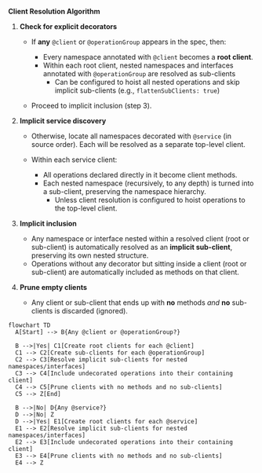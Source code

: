 **Client Resolution Algorithm**

1.  **Check for explicit decorators**

    - If **any** `@client` or `@operationGroup` appears in the spec, then:

      - Every namespace annotated with `@client` becomes a **root client**.
      - Within each root client, nested namespaces and interfaces annotated with `@operationGroup` are resolved as sub-clients
        - Can be configured to hoist all nested operations and skip implicit sub-clients (e.g., `flattenSubClients: true`)

    - Proceed to implicit inclusion (step 3).

2.  **Implicit service discovery**

    - Otherwise, locate all namespaces decorated with `@service` (in source order). Each will be resolved as a separate top-level client.
    - Within each service client:

      - All operations declared directly in it become client methods.
      - Each nested namespace (recursively, to any depth) is turned into a sub-client, preserving the namespace hierarchy.
        - Unless client resolution is configured to hoist operations to the top-level client.

3.  **Implicit inclusion**

    - Any namespace or interface nested within a resolved client (root or sub-client) is automatically resolved as an **implicit sub-client**, preserving its own nested structure.
    - Operations without any decorator but sitting inside a client (root or sub-client) are automatically included as methods on that client.

4.  **Prune empty clients**

    - Any client or sub-client that ends up with **no** methods _and_ **no** sub-clients is discarded (ignored).

```mermaid
flowchart TD
  A[Start] --> B{Any @client or @operationGroup?}

  B -->|Yes| C1[Create root clients for each @client]
  C1 --> C2[Create sub-clients for each @operationGroup]
  C2 --> C3[Resolve implicit sub-clients for nested namespaces/interfaces]
  C3 --> C4[Include undecorated operations into their containing client]
  C4 --> C5[Prune clients with no methods and no sub-clients]
  C5 --> Z[End]

  B -->|No| D{Any @service?}
  D -->|No| Z
  D -->|Yes| E1[Create root clients for each @service]
  E1 --> E2[Resolve implicit sub-clients for nested namespaces/interfaces]
  E2 --> E3[Include undecorated operations into their containing client]
  E3 --> E4[Prune clients with no methods and no sub-clients]
  E4 --> Z
```
